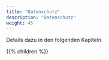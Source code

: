 ```yaml
---
title: "Datenschutz"
description: "Datenschutz"
weight: 45
---
```


Details dazu in den folgenden Kapiteln.


{{% children %}}
